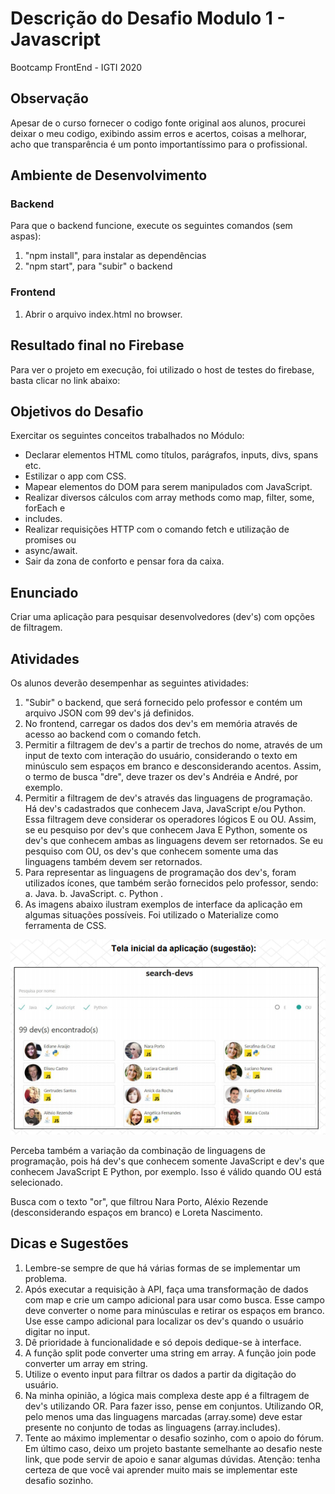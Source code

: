# Descrição do Desafio Modulo 1 - Javascript

Bootcamp FrontEnd - IGTI 2020

## Observação

Apesar de o curso fornecer o codigo fonte original aos alunos, procurei deixar o meu codigo, exibindo assim erros e acertos, coisas a melhorar, acho que transparência é um ponto importantíssimo para o profissional.

## Ambiente de Desenvolvimento

### Backend

Para que o backend funcione, execute os seguintes comandos (sem aspas):

1. "npm install", para instalar as dependências
2. "npm start", para "subir" o backend

### Frontend

1. Abrir o arquivo index.html no browser.

## Resultado final no Firebase

Para ver o projeto em execução, foi utilizado o host de testes do firebase, basta clicar no link abaixo:

## Objetivos do Desafio

Exercitar os seguintes conceitos trabalhados no Módulo:

- Declarar elementos HTML como títulos, parágrafos, inputs, divs, spans etc.
- Estilizar o app com CSS.
- Mapear elementos do DOM para serem manipulados com JavaScript.
- Realizar diversos cálculos com array methods como map, filter, some, forEach e
- includes.
- Realizar requisições HTTP com o comando fetch e utilização de promises ou
- async/await.
- Sair da zona de conforto e pensar fora da caixa.

## Enunciado

Criar uma aplicação para pesquisar desenvolvedores (dev's) com opções de filtragem.

## Atividades

Os alunos deverão desempenhar as seguintes atividades:

1. "Subir" o backend, que será fornecido pelo professor e contém um arquivo JSON
   com 99 dev's já definidos.
2. No frontend, carregar os dados dos dev's em memória através de acesso ao backend
   com o comando fetch.
3. Permitir a filtragem de dev's a partir de trechos do nome, através de um input de
   texto com interação do usuário, considerando o texto em minúsculo sem espaços
   em branco e desconsiderando acentos. Assim, o termo de busca "dre", deve trazer
   os dev's Andréia e André, por exemplo.
4. Permitir a filtragem de dev's através das linguagens de programação. Há dev's
   cadastrados que conhecem Java, JavaScript e/ou Python. Essa filtragem deve
   considerar os operadores lógicos E ou OU. Assim, se eu pesquiso por dev's que
   conhecem Java E Python, somente os dev's que conhecem ambas as linguagens
   devem ser retornados. Se eu pesquiso com OU, os dev's que conhecem somente
   uma das linguagens também devem ser retornados.
5. Para representar as linguagens de programação dos dev's, foram utilizados ícones,
   que também serão fornecidos pelo professor, sendo:
   a. Java.
   b. JavaScript.
   c. Python .
6. As imagens abaixo ilustram exemplos de interface da aplicação em algumas
   situações possíveis. Foi utilizado o Materialize como ferramenta de CSS.

![alt text](https://github.com/FabianaTavares/Modulo1-Javascript-Desafio/blob/master/frontend/img/img_desafio_sugestao.PNG)

Perceba também a variação da combinação de linguagens de programação, pois
há dev's que conhecem somente JavaScript e dev's que conhecem JavaScript E Python,
por exemplo. Isso é válido quando OU está selecionado.

Busca com o texto "or", que filtrou Nara Porto, Aléxio Rezende (desconsiderando espaços em branco) e Loreta Nascimento.

## Dicas e Sugestões

1. Lembre-se sempre de que há várias formas de se implementar um problema.
2. Após executar a requisição à API, faça uma transformação de dados com map e crie
   um campo adicional para usar como busca. Esse campo deve converter o nome
   para minúsculas e retirar os espaços em branco. Use esse campo adicional para
   localizar os dev's quando o usuário digitar no input.
3. Dê prioridade à funcionalidade e só depois dedique-se à interface.
4. A função split pode converter uma string em array. A função join pode converter
   um array em string.
5. Utilize o evento input para filtrar os dados a partir da digitação do usuário.
6. Na minha opinião, a lógica mais complexa deste app é a filtragem de dev's utilizando
   OR. Para fazer isso, pense em conjuntos. Utilizando OR, pelo menos uma das
   linguagens marcadas (array.some) deve estar presente no conjunto de todas as
   linguagens (array.includes).
7. Tente ao máximo implementar o desafio sozinho, com o apoio do fórum. Em último
   caso, deixo um projeto bastante semelhante ao desafio neste link, que pode servir
   de apoio e sanar algumas dúvidas. Atenção: tenha certeza de que você vai
   aprender muito mais se implementar este desafio sozinho.
